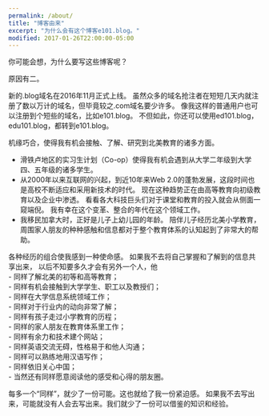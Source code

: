```yaml
---
permalink: /about/
title: "博客由来"
excerpt: "为什么会有这个博客e101.blog。"
modified: 2017-01-26T22:00:00-05:00
---
```


你可能会想，为什么要写这些博客呢？

原因有二。

新的.blog域名在2016年11月正式上线。
虽然众多的域名抢注者在短短几天内就注册了数以万计的域名，但毕竟较之.com域名要少许多。
像我这样的普通用户也可以注册到个短些的域名，比如e101.blog。
不但如此，你还可以使用ed101.blog，edu101.blog，都转到e101.blog。

机缘巧合，使得我有机会接触、了解、研究到北美教育的诸多方面。

- 滑铁卢地区的实习生计划（Co-op）使得我有机会遇到从大学二年级到大学四、五年级的诸多学生。
- 从2000年以来互联网的兴起，到近10年来Web 2.0的蓬勃发展，这段时间也是高校不断适应和采用新技术的时代。
现在这种趋势正在由高等教育向初级教育以及企业中渗透。
看看各大科技巨头们对于课堂和教育的投入就会从侧面一窥端倪。
我有幸在这个变革、整合的年代在这个领域工作。
- 我移民加拿大时，正好是儿子上幼儿园的年龄。
陪伴儿子经历北美小学教育，周围家人朋友的种种感触和信息都对于整个教育体系的认知起到了非常大的帮助。

各种经历的组合使我感到一种使命感。
如果我不去将自己掌握和了解到的信息共享出来，
以后不知要多久才会有另外一个人，他  
\- 同样了解北美的初等和高等教育；  
\- 同样有机会接触到大学学生、职工以及教授们；  
\- 同样在大学信息系统领域工作；  
\- 同样对于行业内的动向非常了解；  
\- 同样有孩子走过小学教育的历程；  
\- 同样的家人朋友在教育体系里工作；  
\- 同样有余力和技术建个网站；  
\- 同样英语交流无碍，性格易于和他人沟通；  
\- 同样可以熟练地用汉语写作；  
\- 同样依旧关心中国；  
\- 当然还有同样愿意阅读他的感受和心得的朋友圈。

每多一个“同样”，就少了一份可能。这也就给了我一份紧迫感。
如果我不去写出来，可能就没有人会去写出来。我们就少了一份可以借鉴的知识和经验。
